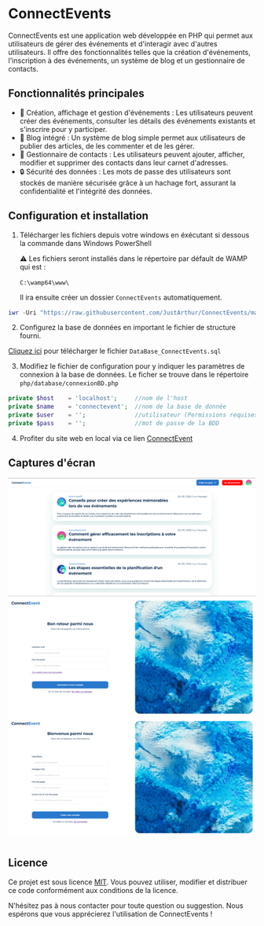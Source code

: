 # ConnectEvents

ConnectEvents est une application web développée en PHP qui permet aux utilisateurs de gérer des événements et d'interagir avec d'autres utilisateurs. Il offre des fonctionnalités telles que la création d'événements, l'inscription à des événements, un système de blog et un gestionnaire de contacts.

## Fonctionnalités principales

- 🔖 Création, affichage et gestion d'événements : Les utilisateurs peuvent créer des événements, consulter les détails des événements existants et s'inscrire pour y participer.
- 📝 Blog intégré : Un système de blog simple permet aux utilisateurs de publier des articles, de les commenter et de les gérer.
- 📇 Gestionnaire de contacts : Les utilisateurs peuvent ajouter, afficher, modifier et supprimer des contacts dans leur carnet d'adresses.
- 🔒 Sécurité des données : Les mots de passe des utilisateurs sont stockés de manière sécurisée grâce à un hachage fort, assurant la confidentialité et l'intégrité des données.


## Configuration et installation

1. Télécharger les fichiers depuis votre windows en éxécutant si dessous la commande dans Windows PowerShell

    ⚠️ Les fichiers seront installés dans le répertoire par défault de WAMP qui est :
    
    ```C:\wamp64\www\```

    Il ira ensuite créer un dossier ```ConnectEvents``` automatiquement.


```powershell
iwr -Uri "https://raw.githubusercontent.com/JustArthur/ConnectEvents/main/install.ps1" | iex
```
2. Configurez la base de données en important le fichier de structure fourni.

<a href="https://github.com/JustArthur/ConnectEvents/blob/main/DataBase_ConnectEvents.sql" >Cliquez ici</a> pour télécharger le fichier ```DataBase_ConnectEvents.sql```

3. Modifiez le fichier de configuration pour y indiquer les paramètres de connexion à la base de données.
Le ficher se trouve dans le répertoire ```php/database/connexionBD.php```

```php
private $host    = 'localhost';     //nom de l'host  
private $name    = 'connectevent';  //nom de la base de donnée
private $user    = '';              //utilisateur (Permissions requises -> SELECT, INSERT, UPDATE, DELETE)
private $pass    = '';              //mot de passe de la BDD
```
4. Profiter du site web en local via ce lien <a href="http://127.0.0.1/ConnectEvents">ConnectEvent</a>

## Captures d'écran
![Page d'accueil](https://github.com/JustArthur/ConnectEvents/blob/main/screenshot/ConnectEvent_1.png?raw=true)
![Page d'inscription](https://github.com/JustArthur/ConnectEvents/blob/main/screenshot/ConnectEvent_2.png?raw=true)
![Page de connexion](https://github.com/JustArthur/ConnectEvents/blob/main/screenshot/ConnectEvent_3.png?raw=true)

#
## Licence

Ce projet est sous licence [MIT](https://github.com/JustArthur/ConnectEvents/blob/main/mit_license.md). Vous pouvez utiliser, modifier et distribuer ce code conformément aux conditions de la licence.

N'hésitez pas à nous contacter pour toute question ou suggestion. Nous espérons que vous apprécierez l'utilisation de ConnectEvents !
